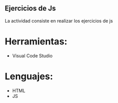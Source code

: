 ## Ejercicios de Js
 La actividad consiste en realizar los ejercicios de js 

# Herramientas:
- Visual Code Studio
# Lenguajes:
- HTML
- JS


